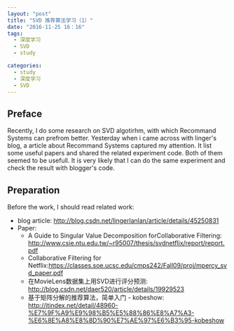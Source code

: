 ```yaml
---
layout: "post"
title: "SVD 推荐算法学习（1）"
date: "2016-11-25 16：16"
tags:
  - 深度学习
  - SVD
  - study

categories:
  - study
  - 深度学习
  - SVD
---
```


## Preface

Recently, I do some research on SVD algotirhm, with which  Recommand Systems can prefrom better. Yesterday when i came across with linger's blog, a article about Recommand Systems captured my attention. It list some useful papers and shared the related experiment code. Both of them seemed to be usefull. It is very likely that I can do the same experiment and check the result with blogger's code.

## Preparation

Before the work, I should read related work:
- blog article: http://blog.csdn.net/lingerlanlan/article/details/45250831
- Paper:
  - A Guide to Singular Value Decomposition forCollaborative Filtering:  http://www.csie.ntu.edu.tw/~r95007/thesis/svdnetflix/report/report.pdf
  - Collaborative Filtering for Netflix:https://classes.soe.ucsc.edu/cmps242/Fall09/proj/mpercy_svd_paper.pdf
  - 在MovieLens数据集上用SVD进行评分预测: http://blog.csdn.net/daer520/article/details/19929523
  - 基于矩阵分解的推荐算法，简单入门 - kobeshow:
  http://itindex.net/detail/48960-%E7%9F%A9%E9%98%B5%E5%88%86%E8%A7%A3-%E6%8E%A8%E8%8D%90%E7%AE%97%E6%B3%95-kobeshow
